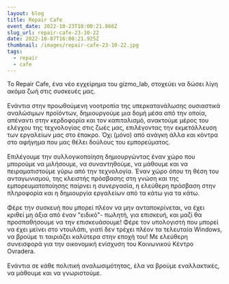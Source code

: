 ```yaml
---
layout: blog
title: Repair Cafe
event_date: 2022-10-23T18:00:21.866Z
slug_url: repair-cafe-23-10-22
date: 2022-10-07T16:08:21.925Z
thumbnail: /images/repair-cafe-23-10-22.jpg
tags:
  - repair
  - cafe
---
```

To Repair Cafe, ένα νέο εγχείρημα του gizmo_lab, στοχεύει να δώσει λίγη ακόμα ζωή στις συσκευές μας.\
\
Ενάντια στην προωθούμενη νοοτροπία της υπερκατανάλωσης ουσιαστικά αναλώσιμων προϊόντων, δημιουργούμε μια δομή μέσα από την οποία, απέναντι στην κερδοφορία και τον καπιταλισμό, ανακτούμε μέρος του ελέγχου της τεχνολογίας στις ζωές μας, επιλέγοντας την εκμετάλλευση των εργαλείων μας στο έπακρο. Όχι (μόνο) από ανάγκη άλλα και κόντρα στο αφήγημα που μας θέλει δούλους του εμπορεύματος.\
\
Επιλέγουμε την συλλογικοποίηση δημιουργώντας έναν χώρο που μπορούμε να μιλήσουμε, να συναντηθούμε, να μάθουμε και να πειραματιστούμε γύρω από την τεχνολογία. Έναν χώρο όπου τη θέση του ανταγωνισμού, της κλειστής πρόσβασης στη γνώση και της εμπορευματοποίησης παίρνει η συνεργασία, η ελεύθερη πρόσβαση στην πληροφορία και η δημιουργία εργαλείων από τα κάτω για τα κάτω.\
\
Φέρε την συσκευή που μπορεί πλέον να μην ανταποκρίνεται, να έχει κριθεί μη άξια από έναν "ειδικό"- πωλητή, για επισκευή, και μαζί θα προσπαθήσουμε να την επισκευάσουμε! Φέρε τον υπολογιστή που μπορεί να έχει μείνει στο ντουλάπι, γιατί δεν τρέχει πλέον τα τελευταία Windows, να βρούμε τι ταιριάζει καλύτερα στην εποχή του! Με ελεύθερη συνεισφορά για την οικονομική ενίσχυση του Κοινωνικού Κέντρο Ovradera.\
\
Ενάντια σε κάθε πολιτική αναλωσιμότητας, έλα να βρούμε εναλλακτικές, να μάθουμε και να γνωριστούμε.